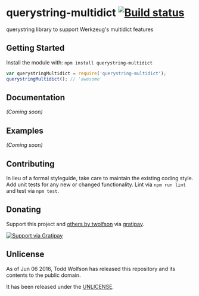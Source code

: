# querystring-multidict [![Build status](https://travis-ci.org/twolfson/querystring-multidict.svg?branch=master)](https://travis-ci.org/twolfson/querystring-multidict)

querystring library to support Werkzeug's multidict features

## Getting Started
Install the module with: `npm install querystring-multidict`

```js
var querystringMultidict = require('querystring-multidict');
querystringMultidict(); // 'awesome'
```

## Documentation
_(Coming soon)_

## Examples
_(Coming soon)_

## Contributing
In lieu of a formal styleguide, take care to maintain the existing coding style. Add unit tests for any new or changed functionality. Lint via `npm run lint` and test via `npm test`.

## Donating
Support this project and [others by twolfson][gratipay] via [gratipay][].

[![Support via Gratipay][gratipay-badge]][gratipay]

[gratipay-badge]: https://cdn.rawgit.com/gratipay/gratipay-badge/2.x.x/dist/gratipay.svg
[gratipay]: https://www.gratipay.com/twolfson/

## Unlicense
As of Jun 06 2016, Todd Wolfson has released this repository and its contents to the public domain.

It has been released under the [UNLICENSE][].

[UNLICENSE]: UNLICENSE
